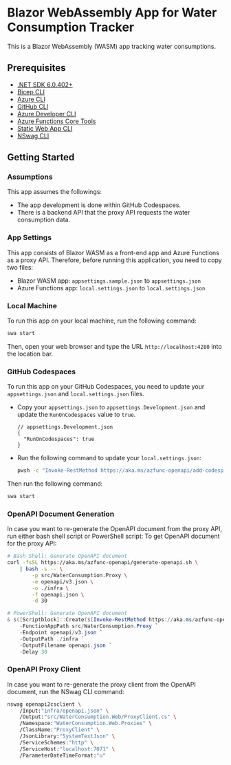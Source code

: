 # Blazor WebAssembly App for Water Consumption Tracker #

This is a Blazor WebAssembly (WASM) app tracking water consumptions.


## Prerequisites ##

* [.NET SDK 6.0.402+](https://dotnet.microsoft.com/en-us/download/dotnet/6.0)
* [Bicep CLI](https://learn.microsoft.com/azure/azure-resource-manager/bicep/install)
* [Azure CLI](https://learn.microsoft.com/cli/azure/install-azure-cli)
* [GitHub CLI](https://cli.github.com/manual/installation)
* [Azure Developer CLI](https://learn.microsoft.com/azure/developer/azure-developer-cli/install-azd)
* [Azure Functions Core Tools](https://learn.microsoft.com/azure/azure-functions/functions-run-local)
* [Static Web App CLI](https://azure.github.io/static-web-apps-cli/docs/use/install)
* [NSwag CLI](https://www.npmjs.com/package/nswag)


## Getting Started ##

### Assumptions ###

This app assumes the followings:

* The app development is done within GitHub Codespaces.
* There is a backend API that the proxy API requests the water consumption data.


### App Settings ###

This app consists of Blazor WASM as a front-end app and Azure Functions as a proxy API. Therefore, before running this application, you need to copy two files:

* Blazor WASM app: `appsettings.sample.json` to `appsettings.json`
* Azure Functions app: `local.settings.json` to `local.settings.json`


### Local Machine ###

To run this app on your local machine, run the following command:

```bash
swa start
```

Then, open your web browser and type the URL `http://localhost:4280` into the location bar.


### GitHub Codespaces ###

To run this app on your GitHub Codespaces, you need to update your `appsettings.json` and `local.settings.json` files.

* Copy your `appsettings.json` to `appsettings.Development.json` and update the `RunOnCodespaces` value to `true`.

    ```jsonc
    // appsettings.Development.json
    {
      "RunOnCodespaces": true
    }
    ```

* Run the following command to update your `local.settings.json`:

    ```bash
    pwsh -c "Invoke-RestMethod https://aka.ms/azfunc-openapi/add-codespaces.ps1 | Invoke-Expression"
    ```

Then run the following command:

```bash
swa start
```


### OpenAPI Document Generation ###

In case you want to re-generate the OpenAPI document from the proxy API, run either bash shell script or PowerShell script:
To get OpenAPI document for the proxy API:

```bash
# Bash Shell: Generate OpenAPI document
curl -fsSL https://aka.ms/azfunc-openapi/generate-openapi.sh \
    | bash -s -- \
        -p src/WaterConsumption.Proxy \
        -e openapi/v3.json \
        -o ./infra \
        -f openapi.json \
        -d 30
```

```powershell
# PowerShell: Generate OpenAPI document
& $([Scriptblock]::Create($(Invoke-RestMethod https://aka.ms/azfunc-openapi/generate-openapi.ps1))) `
    -FunctionAppPath src/WaterConsumption.Proxy `
    -Endpoint openapi/v3.json `
    -OutputPath ./infra `
    -OutputFilename openapi.json `
    -Delay 30
```


### OpenAPI Proxy Client ###

In case you want to re-generate the proxy client from the OpenAPI document, run the NSwag CLI command:

```bash
nswag openapi2csclient \
    /Input:"infra/openapi.json" \
    /Output:"src/WaterConsumption.Web/ProxyClient.cs" \
    /Namespace:"WaterConsumption.Web.Proxies" \
    /ClassName:"ProxyClient" \
    /JsonLibrary:"SystemTextJson" \
    /ServiceSchemes:"http" \
    /ServiceHost:"localhost:7071" \
    /ParameterDateTimeFormat:"u"
```
